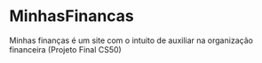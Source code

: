# MinhasFinancas
Minhas finanças é um site com o intuito de auxiliar na organização financeira (Projeto Final CS50)
